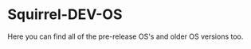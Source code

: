 Squirrel-DEV-OS
===============

Here you can find all of the pre-release OS's and older OS versions too.
